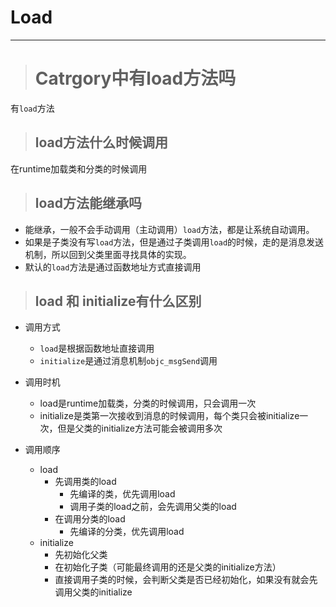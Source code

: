 # Load

---

> # Catrgory中有load方法吗

有`load`方法

> ## load方法什么时候调用

在runtime加载类和分类的时候调用

> ## load方法能继承吗

* 能继承，一般不会手动调用（主动调用）`load`方法，都是让系统自动调用。
* 如果是子类没有写`load`方法，但是通过子类调用`load`的时候，走的是消息发送机制，所以回到父类里面寻找具体的实现。
* 默认的`load`方法是通过函数地址方式直接调用

> ## load 和 initialize有什么区别

* 调用方式

  * `load`是根据函数地址直接调用
  * `initialize`是通过消息机制`objc_msgSend`调用

* 调用时机

  * load是runtime加载类，分类的时候调用，只会调用一次
  * initialize是类第一次接收到消息的时候调用，每个类只会被initialize一次，但是父类的initialize方法可能会被调用多次

* 调用顺序

  * load
    * 先调用类的load
      * 先编译的类，优先调用load
      * 调用子类的load之前，会先调用父类的load
    * 在调用分类的load
      * 先编译的分类，优先调用load
  * initialize
    * 先初始化父类
    * 在初始化子类（可能最终调用的还是父类的initialize方法）
    * 直接调用子类的时候，会判断父类是否已经初始化，如果没有就会先调用父类的initialize



